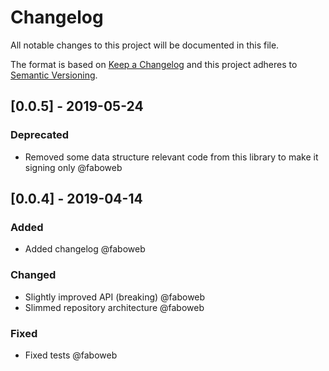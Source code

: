 # Changelog

All notable changes to this project will be documented in this file.

The format is based on [Keep a Changelog](http://keepachangelog.com/en/1.0.0/)
and this project adheres to [Semantic Versioning](http://semver.org/spec/v2.0.0.html).

<!-- SIMSALA --> <!-- DON'T DELETE, used for automatic changelog updates -->

## [0.0.5] - 2019-05-24

### Deprecated

- Removed some data structure relevant code from this library to make it signing only @faboweb

## [0.0.4] - 2019-04-14

### Added

- Added changelog @faboweb

### Changed

- Slightly improved API (breaking) @faboweb
- Slimmed repository architecture @faboweb

### Fixed

- Fixed tests @faboweb